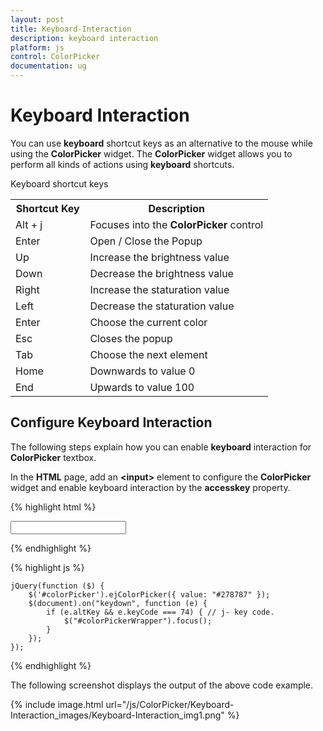 ```yaml
---
layout: post
title: Keyboard-Interaction
description: keyboard interaction
platform: js
control: ColorPicker
documentation: ug
---
```


# Keyboard Interaction

You can use **keyboard** shortcut keys as an alternative to the mouse while using the **ColorPicker** widget. The **ColorPicker** widget allows you to perform all kinds of actions using **keyboard** shortcuts.

Keyboard shortcut keys

  <table>
    <tr>
        <th>
            Shortcut Key</th>
        <th>
            Description</th>        
    </tr>
    <tr>
        <td>
            Alt + j              
        </td>
        <td>
            Focuses into the <b>ColorPicker</b> control
        </td>
    </tr>
    <tr>
        <td>
            Enter
        </td>
        <td>
            Open / Close the Popup
        </td>
    </tr>
    <tr>
        <td>
            Up
        </td>
        <td>
            Increase the brightness value
        </td>
    </tr>
    <tr>
        <td>
            Down
        </td>
        <td>
            Decrease the brightness value
        </td>
    </tr>
    <tr>
        <td>
            Right
        </td>
        <td>
            Increase the staturation value
        </td>
    </tr>
    <tr>
        <td>
            Left
        </td>
        <td>
            Decrease the staturation value
        </td>
    </tr>
    <tr>
        <td>
            Enter
        </td>
        <td>
            Choose the current color
        </td>
    </tr>
    <tr>
        <td>
            Esc
        </td>
        <td>
            Closes the popup
        </td>
    </tr>
    <tr>
        <td>
            Tab
        </td>
        <td>
            Choose the next element
        </td>
    </tr>
    <tr>
        <td>
            Home
        </td>
        <td>
            Downwards to value 0
        </td>
    </tr>
    <tr>
        <td>
            End
        </td>
        <td>
            Upwards to value 100
        </td>
    </tr>
</table>

## Configure Keyboard Interaction

The following steps explain how you can enable **keyboard** interaction for **ColorPicker** textbox.

In the **HTML** page, add an **&lt;input&gt;** element to configure the **ColorPicker** widget and enable keyboard interaction by the **accesskey** property.

{% highlight html %}


<input type="text" id="colorPicker" />    

{% endhighlight %}

{% highlight js %}

 
    jQuery(function ($) {
        $('#colorPicker').ejColorPicker({ value: "#278787" });
        $(document).on("keydown", function (e) {
            if (e.altKey && e.keyCode === 74) { // j- key code.
                $("#colorPickerWrapper").focus();
            }
        });
    });

{% endhighlight %}

The following screenshot displays the output of the above code example.



{% include image.html url="/js/ColorPicker/Keyboard-Interaction_images/Keyboard-Interaction_img1.png" %}

